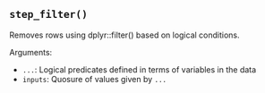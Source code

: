 ## `step_filter()`

Removes rows using dplyr::filter() based on logical conditions.

Arguments:
* `...`: Logical predicates defined in terms of variables in the data
* `inputs`: Quosure of values given by `...`
